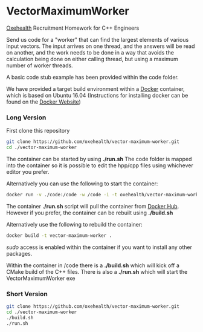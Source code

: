 # VectorMaximumWorker
[Oxehealth](http://www.oxehealth.com) Recruitment Homework for C++ Engineers

Send us code for a "worker" that can find the largest elements
of various input vectors. The input arrives on one thread, and
the answers will be read on another, and the work needs to be
done in a way that avoids the calculation being done on either
calling thread, but using a maximum number of worker threads.

A basic code stub example has been provided within the code folder. 

We have provided a target build environment within a 
[Docker](https://www.docker.com) container, which is based on Ubuntu 16.04
(Instructions for installing docker can be found on the [Docker Website](https://www.docker.com/community-edition))

### Long Version

First clone this repository

```bash
git clone https://github.com/oxehealth/vector-maximum-worker.git
cd ./vector-maximum-worker
```

The container can be started by using **./run.sh** 
The code folder is mapped into the container so it is possible to 
edit the hpp/cpp files using whichever editor you prefer.

Alternatively you can use the following to start the container:

```bash
docker run -v ./code:/code -w /code -i -t oxehealth/vector-maximum-worker bash
```

The container **./run.sh** script will pull the container from 
[Docker Hub](https://hub.docker.com/).
However if you prefer, the container can be rebuilt using **./build.sh**

Alternatively use the following to rebuild the container:

```bash
docker build -t vector-maximum-worker .
```

*sudo* access is enabled within the container if you want to install
any other packages.

Within the container in /code there is a **./build.sh** which will kick 
off a CMake build of the C++ files. 
There is also a **./run.sh** which will start the VectorMaximumWorker exe

### Short Version

```bash
git clone https://github.com/oxehealth/vector-maximum-worker.git
cd ./vector-maximum-worker
./build.sh
./run.sh
```

